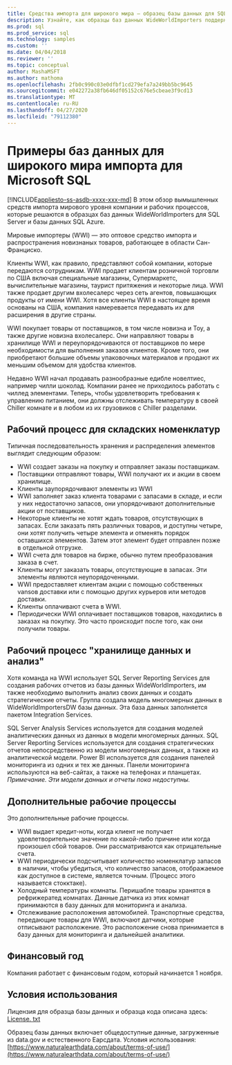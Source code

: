 ```yaml
---
title: Средства импорта для широкого мира — образец базы данных для SQL | Документация Майкрософт
description: Узнайте, как образцы баз данных WideWorldImporters поддерживают рабочие процессы вымышленной компании WideWorldImporters.
ms.prod: sql
ms.prod_service: sql
ms.technology: samples
ms.custom: ''
ms.date: 04/04/2018
ms.reviewer: ''
ms.topic: conceptual
author: MashaMSFT
ms.author: mathoma
ms.openlocfilehash: 2fb0c990c03e0dfbf1cd279efa7a249bb5bc9645
ms.sourcegitcommit: e042272a38fb646df05152c676e5cbeae3f9cd13
ms.translationtype: MT
ms.contentlocale: ru-RU
ms.lasthandoff: 04/27/2020
ms.locfileid: "79112380"
---
```

# <a name="wide-world-importers-sample-databases-for-microsoft-sql"></a>Примеры баз данных для широкого мира импорта для Microsoft SQL
[!INCLUDE[appliesto-ss-asdb-xxxx-xxx-md](../includes/appliesto-ss-asdb-xxxx-xxx-md.md)]
В этом обзор вымышленных средств импорта мирового уровня компании и рабочих процессов, которые решаются в образцах баз данных WideWorldImporters для SQL Server и базы данных SQL Azure.  

Мировые импортеры (WWI) — это оптовое средство импорта и распространения новизнаных товаров, работающее в области Сан-Франциско.

Клиенты WWI, как правило, представляют собой компании, которые передаются сотрудникам. WWI продает клиентам розничной торговли по США включая специальные магазины, Супермаркетс, вычислительные магазины, таурист притяжения и некоторые лица. WWI также продает другим вхолесалерс через сеть агентов, повышающих продукты от имени WWI. Хотя все клиенты WWI в настоящее время основаны на США, компания намеревается передавать их для расширения в другие страны.

WWI покупает товары от поставщиков, в том числе новизна и Toy, а также другие новизна вхолесалерс. Они направляют товары в хранилище WWI и переупорядочиваются от поставщиков по мере необходимости для выполнения заказов клиентов. Кроме того, они приобретают большие объемы упаковочных материалов и продают их меньшим объемом для удобства клиентов.

Недавно WWI начал продавать разнообразные едибле новелтиес, например чилли шоколад.  Компании ранее не приходилось работать с чиллед элементами. Теперь, чтобы удовлетворить требования к управлению питанием, они должны отслеживать температуру в своей Chiller комнате и в любом из их грузовиков с Chiller разделами.

## <a name="workflow-for-warehouse-stock-items"></a>Рабочий процесс для складских номенклатур

Типичная последовательность хранения и распределения элементов выглядит следующим образом:
- WWI создает заказы на покупку и отправляет заказы поставщикам.
- Поставщики отправляют товары, WWI получают их и акции в своем хранилище.
- Клиенты заупорядочивают элементы из WWI
- WWI заполняет заказ клиента товарами с запасами в складе, и если у них недостаточно запасов, они упорядочивают дополнительные акции от поставщиков.
- Некоторые клиенты не хотят ждать товаров, отсутствующих в запасах. Если заказать пять различных товаров, и доступны четыре, они хотят получить четыре элемента и отменять порядок оставшихся элементов. Затем этот элемент будет отправлен позже в отдельной отгрузке.
- WWI счета для товаров на бирже, обычно путем преобразования заказа в счет.
- Клиенты могут заказать товары, отсутствующие в запасах. Эти элементы являются неупорядоченными.
- WWI предоставляет клиентам акции с помощью собственных vansов доставки или с помощью других курьеров или методов доставки.
- Клиенты оплачивают счета в WWI.
- Периодически WWI оплачивает поставщиков товаров, находились в заказах на покупку. Это часто происходит после того, как они получили товары.

## <a name="data-warehouse-and-analysis-workflow"></a>Рабочий процесс "хранилище данных и анализ"

Хотя команда на WWI использует SQL Server Reporting Services для создания рабочих отчетов из базы данных WideWorldImporters, им также необходимо выполнить анализ своих данных и создать стратегические отчеты. Группа создала модель многомерных данных в WideWorldImportersDW базы данных. Эта база данных заполняется пакетом Integration Services.

SQL Server Analysis Services используется для создания моделей аналитических данных из данных в модели многомерных данных. SQL Server Reporting Services используется для создания стратегических отчетов непосредственно из модели многомерных данных, а также из аналитической модели. Power BI используется для создания панелей мониторинга из одних и тех же данных. Панели мониторинга используются на веб-сайтах, а также на телефонах и планшетах. *Примечание. Эти модели данных и отчеты пока недоступны.*

## <a name="additional-workflows"></a>Дополнительные рабочие процессы

Это дополнительные рабочие процессы.
- WWI выдает кредит-ноты, когда клиент не получает удовлетворительное значение по какой-либо причине или когда произошел сбой товаров. Они рассматриваются как отрицательные счета.
- WWI периодически подсчитывает количество номенклатур запасов в наличии, чтобы убедиться, что количество запасов, отображаемое как доступное в системе, является точным. (Процесс этого называется стокктаке).
- Холодный температуры комнаты. Перишабле товары хранятся в рефрижератед комнатах. Данные датчика из этих комнат принимаются в базу данных для мониторинга и анализа.
- Отслеживание расположения автомобилей. Транспортные средства, передающие товары для WWI, включают датчики, которые отписывают расположение. Это расположение снова принимается в базу данных для мониторинга и дальнейшей аналитики.

## <a name="fiscal-year"></a>Финансовый год

Компания работает с финансовым годом, который начинается 1 ноября.

## <a name="terms-of-use"></a>Условия использования

Лицензия для образца базы данных и образца кода описана здесь: [License. txt](https://github.com/Microsoft/sql-server-samples/blob/master/license.txt)

Образец базы данных включает общедоступные данные, загруженные из data.gov и естественного Еарсдата. Условия использования:[https://www.naturalearthdata.com/about/terms-of-use/](https://www.naturalearthdata.com/about/terms-of-use/)
